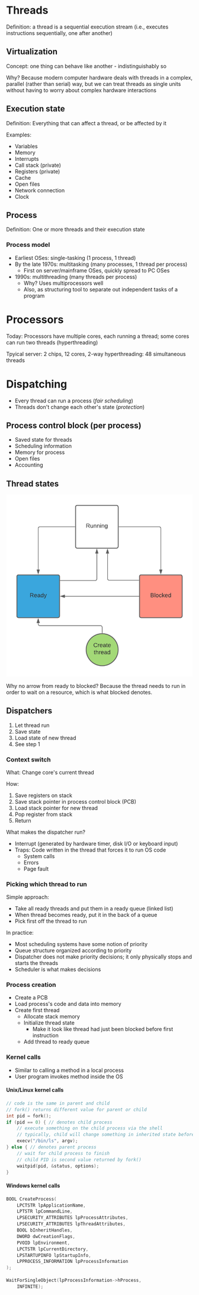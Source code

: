 # Threads
Definition: a thread is a sequential execution stream (i.e., executes instructions sequentially, one after another)

## Virtualization
Concept: one thing can behave like another - indistinguishably so

Why? Because modern computer hardware deals with threads in a complex, parallel (rather than serial) way, but we can treat threads as single units without having to worry about complex hardware interactions

## Execution state
Definition: Everything that can affect a thread, or be affected by it

Examples: 
* Variables
* Memory
* Interrupts
* Call stack (private)
* Registers (private)
* Cache
* Open files
* Network connection
* Clock

## Process
Definition: One or more threads and their execution state

### Process model
* Earliest OSes: single-tasking (1 process, 1 thread)
* By the late 1970s: multitasking (many processes, 1 thread per process)
    - First on server/mainframe OSes, quickly spread to PC OSes
* 1990s: multithreading (many threads per process)
    - Why? Uses multiprocessors well
    - Also, as structuring tool to separate out independent tasks of a program

# Processors
Today: Processors have multiple cores, each running a thread; some cores can run two threads (hyperthreading)

Tpyical server: 2 chips, 12 cores, 2-way hyperthreading: 48 simultaneous threads

# Dispatching
* Every thread can run a process (*fair scheduling*)
* Threads don't change each other's state (*protection*)

## Process control block (per process)
* Saved state for threads
* Scheduling information
* Memory for process
* Open files
* Accounting

## Thread states
![Thread states](./img/2021-03-31-thread-states.png)

Why no arrow from ready to blocked? Because the thread needs to run in order to wait on a resource, which is what blocked denotes.

## Dispatchers
1. Let thread run
2. Save state
3. Load state of new thread
4. See step 1

### Context switch
What: Change core's current thread

How:
1. Save registers on stack
2. Save stack pointer in process control block (PCB)
3. Load stack pointer for new thread
4. Pop register from stack
5. Return

What makes the dispatcher run?
* Interrupt (generated by hardware timer, disk I/O or keyboard input)
* Traps: Code written in the thread that forces it to run OS code
    - System calls
    - Errors
    - Page fault

### Picking which thread to run
Simple approach:
* Take all ready threads and put them in a ready queue (linked list)
* When thread becomes ready, put it in the back of a queue
* Pick first off the thread to run

In practice:
* Most scheduling systems have some notion of priority
* Queue structure organized according to priority
* Dispatcher does not make priority decisions; it only physically stops and starts the threads
* Scheduler is what makes decisions

### Process creation
* Create a PCB
* Load process's code and data into memory
* Create first thread
    - Allocate stack memory
    - Initialize thread state
        - Make it look like thread had just been blocked before first instruction
    - Add thread to ready queue

### Kernel calls
* Similar to calling a method in a local process
* User program invokes method inside the OS

#### Unix/Linux kernel calls

```C
// code is the same in parent and child
// fork() returns different value for parent or child
int pid = fork();
if (pid == 0) { // denotes child process
    // execute something on the child process via the shell
    // typically, child will change something in inherited state before calling exec()
    execv("/bin/ls", argv); 
} else { // denotes parent process
    // wait for child process to finish
    // child PID is second value returned by fork()
    waitpid(pid, &status, options);
}
```

#### Windows kernel calls

```C++
BOOL CreateProcess(
    LPCTSTR lpApplicationName,
    LPTSTR lpCommandLine,
    LPSECURITY_ATTRIBUTES lpProcessAttributes,
    LPSECURITY_ATTRIBUTES lpThreadAttributes,
    BOOL bInheritHandles,
    DWORD dwCreationFlags,
    PVOID lpEnvironment,
    LPCTSTR lpCurrentDirectory,
    LPSTARTUPINFO lpStartupInfo,
    LPPROCESS_INFORMATION lpProcessInformation
);

WaitForSingleObject(lpProcessInformation->hProcess,
    INFINITE);
```